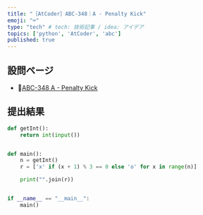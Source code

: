 ```yaml
---
title: "［AtCoder］ABC-348｜A - Penalty Kick"
emoji: "⌨️"
type: "tech" # tech: 技術記事 / idea: アイデア
topics: ['python', 'AtCoder', 'abc']
published: true
---
```


## 設問ページ

- 🔗[ABC-348 A - Penalty Kick](https://atcoder.jp/contests/abc348/tasks/abc348_a)

## 提出結果

```python
def getInt():
    return int(input())


def main():
    n = getInt()
    r = ['x' if (x + 1) % 3 == 0 else 'o' for x in range(n)]

    print("".join(r))


if __name__ == "__main__":
    main()
```
